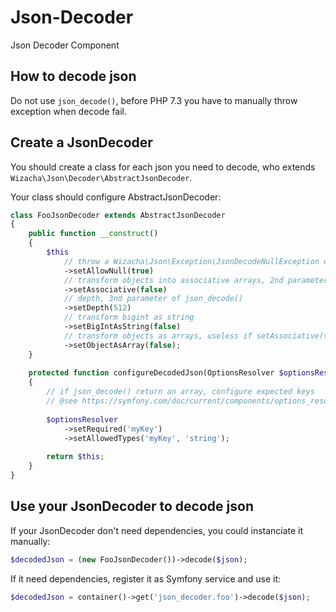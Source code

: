 # Json-Decoder
Json Decoder Component

## How to decode json

 Do not use `json_decode()`, before PHP 7.3 you have to manually throw exception when decode fail.

 ## Create a JsonDecoder

 You should create a class for each json you need to decode, who extends `Wizacha\Json\Decoder\AbstractJsonDecoder`.

 Your class should configure AbstractJsonDecoder:
```php
class FooJsonDecoder extends AbstractJsonDecoder
{
    public function __construct()
    {
        $this
            // throw a Wizacha\Json\Exception\JsonDecodeNullException exception if json_decode() return null
            ->setAllowNull(true)
            // transform objects into associative arrays, 2nd parameter of json_decode()
            ->setAssociative(false)
            // depth, 3nd parameter of json_decode()
            ->setDepth(512)
            // transform bigint as string
            ->setBigIntAsString(false)
            // transform objects as arrays, useless if setAssociative(true)
            ->setObjectAsArray(false);
    }
    
    protected function configureDecodedJson(OptionsResolver $optionsResolver): parent
    {
        // if json_decode() return an array, configure expected keys
        // @see https://symfony.com/doc/current/components/options_resolver.html
        
        $optionsResolver
            ->setRequired('myKey')
            ->setAllowedTypes('myKey', 'string');
        
        return $this;
    }
}
```

 ## Use your JsonDecoder to decode json

 If your JsonDecoder don't need dependencies, you could instanciate it manually:
```php
$decodedJson = (new FooJsonDecoder())->decode($json);
```

 If it need dependencies, register it as Symfony service and use it:
```php
$decodedJson = container()->get('json_decoder.foo')->decode($json);
```
